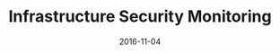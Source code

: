 ---
title: Infrastructure Security Monitoring
date: 2016-11-04
type: video
event: DevOps Days India 2016
link: https://www.youtube.com/watch?v=RmfoDR_4Dcg
image: ./videos-bg.jpg
---
